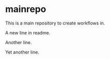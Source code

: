 # mainrepo
This is a main repository to create workflows in.

A new line in readme.

Another line.

Yet another line.
